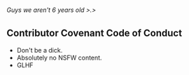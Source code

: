###### Guys we aren't 6 years old >.>

## Contributor Covenant Code of Conduct

- Don't be a dick.
- Absolutely no NSFW content.
- GLHF
